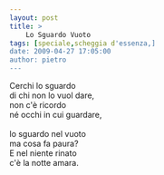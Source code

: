```yaml
---
layout: post
title: >
    Lo Sguardo Vuoto
tags: [speciale,scheggia d'essenza,]
date: 2009-04-27 17:05:00
author: pietro
---
```

Cerchi lo sguardo<br/>di chi non lo vuol dare,<br/>non c'è ricordo<br/>né occhi in cui guardare,<br/><br/>lo sguardo nel vuoto<br/>ma cosa fa paura?<br/>E nel niente rinato<br/>c'è la notte amara.
